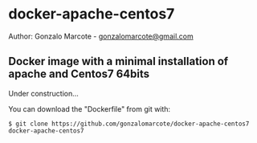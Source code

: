 # docker-apache-centos7
Author: Gonzalo Marcote - gonzalomarcote@gmail.com

Docker image with a minimal installation of apache and Centos7 64bits
---------------------------------------------------------------------

Under construction...

You can download the "Dockerfile" from git with:

`$ git clone https://github.com/gonzalomarcote/docker-apache-centos7 docker-apache-centos7`
